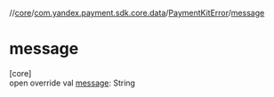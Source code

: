 //[core](../../../index.md)/[com.yandex.payment.sdk.core.data](../index.md)/[PaymentKitError](index.md)/[message](message.md)

# message

[core]\
open override val [message](message.md): String
